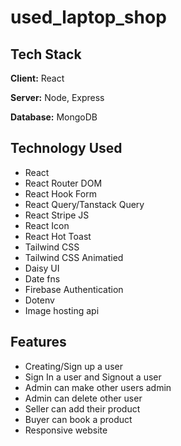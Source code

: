 ﻿# used_laptop_shop


## Tech Stack

**Client:** React

**Server:** Node, Express

**Database:** MongoDB


## Technology Used

- React
- React Router DOM
- React Hook Form
- React Query/Tanstack Query 
- React Stripe JS 
- React Icon
- React Hot Toast
- Tailwind CSS
- Tailwind CSS Animatied
- Daisy UI
- Date fns
- Firebase Authentication
- Dotenv
- Image hosting api


## Features
- Creating/Sign up a user
- Sign In a user and Signout a user
- Admin can make other users admin 
- Admin can delete other user
- Seller can add their product 
- Buyer can book a product
- Responsive website



